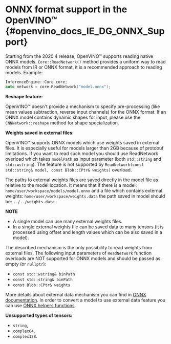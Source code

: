 # ONNX format support in the OpenVINO™ {#openvino_docs_IE_DG_ONNX_Support}

Starting from the 2020.4 release, OpenVINO™ supports reading native ONNX models.
`Core::ReadNetwork()` method provides a uniform way to read models from IR or ONNX format, it is a recommended approach to reading models.
Example:

```cpp
InferenceEngine::Core core;
auto network = core.ReadNetwork("model.onnx");
```

**Reshape feature:**

OpenVINO™ doesn't provide a mechanism to specify pre-processing (like mean values subtraction, reverse input channels) for the ONNX format.
If an ONNX model contains dynamic shapes for input, please use the `CNNNetwork::reshape` method for shape specialization.

**Weights saved in external files:**

OpenVINO™ supports ONNX models which use weights saved in external files. It is especially useful for models larger than 2GB because of protobuf limitations.
If you want to read such model you should use ReadNetwork overload which takes `modelPath` as input parameter (both `std::string` and `std::wstring`).
The feature is not supported by `ReadNetwork(const std::string& model, const Blob::CPtr& weights)` overload.

The paths to external weights files are saved directly in the model file as relative to the model location.
It means that if there is a model:
`home/user/workspace/models/model.onnx`
and a file which contains external weights:
`home/user/workspace/weights.data`
the path saved in model should be:
`../../weights.data`.

**NOTE**

* A single model can use many external weights files.
* In a single external weights file can be saved data to many tensors (it is processed using offset and length values which can be also saved in a model).

The described mechanism is the only possibility to read weights from external files. The following input parameters of `ReadNetwork` function overloads are NOT supported for ONNX models and should be passed as empty (or `nullptr`):
* `const std::wstring& binPath`
* `const std::string& binPath`
* `const Blob::CPtr& weights`

More details about external data mechanism you can find in [ONNX documentation](https://github.com/onnx/onnx/blob/master/docs/ExternalData.md).
In order to convert a model to use external data feature you can use [ONNX helpers functions](https://github.com/onnx/onnx/blob/master/onnx/external_data_helper.py).

**Unsupported types of tensors:**

* `string`,
* `complex64`,
* `complex128`.
